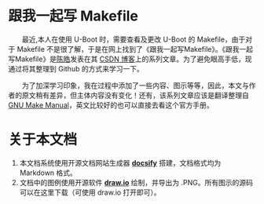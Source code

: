 # 跟我一起写 Makefile
&emsp;&emsp;最近,本人在使用 U-Boot 时，需要查看及更改 U-Boot 的 Makefile，由于对于 Makefile 不是很了解，于是在网上找到了《跟我一起写Makefile》。《跟我一起写Makefile》是[陈皓](https://coolshell.cn/haoel)发表在其 [CSDN 博客](https://blog.csdn.net/haoel/article/details/2886)上的系列文章。为了避免眼高手低，现通过将其整理到 Github 的方式来学习一下。

&emsp;&emsp;为了加深学习印象，我在过程中添加了一些内容、图示等等，因此，本文与作者的原文稍有差异，但主体内容没有变化！还有，该系列文章应该是翻译整理自 [GNU Make Manual](https://www.gnu.org/software/make/manual/)，英文比较好的也可以直接去看这个官方手册。

# 关于本文档
1. 本文档系统使用开源文档网站生成器 **[docsify](https://docsify.js.org/#/)** 搭建，文档格式均为 Markdown 格式。
2. 文档中的图例使用开源软件 **[draw.io](https://www.diagrams.net/)** 绘制，并导出为 .PNG。所有图示的源码可以在这里下载（可使用 draw.io 打开即可）。
